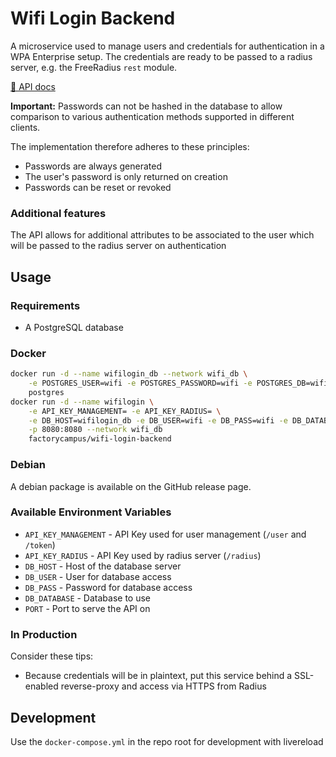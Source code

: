# Wifi Login Backend

A microservice used to manage users and credentials for authentication in a WPA Enterprise setup. The credentials are ready to be passed to a radius server, e.g. the FreeRadius `rest` module.

[📝 API docs](https://factorycampus.github.io/wifi-login-backend/)

**Important:** Passwords can not be hashed in the database to allow comparison to various authentication methods supported in different clients.

The implementation therefore adheres to these principles:
- Passwords are always generated
- The user's password is only returned on creation
- Passwords can be reset or revoked

### Additional features
The API allows for additional attributes to be associated to the user which will be passed to the radius server on authentication

## Usage

### Requirements
- A PostgreSQL database

### Docker

```bash
docker run -d --name wifilogin_db --network wifi_db \
    -e POSTGRES_USER=wifi -e POSTGRES_PASSWORD=wifi -e POSTGRES_DB=wifi \
    postgres
docker run -d --name wifilogin \
    -e API_KEY_MANAGEMENT= -e API_KEY_RADIUS= \
    -e DB_HOST=wifilogin_db -e DB_USER=wifi -e DB_PASS=wifi -e DB_DATABASE=wifi \
    -p 8080:8080 --network wifi_db
    factorycampus/wifi-login-backend
```

### Debian

A debian package is available on the GitHub release page.

### Available Environment Variables

- `API_KEY_MANAGEMENT` - API Key used for user management (`/user` and `/token`)
- `API_KEY_RADIUS` - API Key used by radius server (`/radius`)
- `DB_HOST` - Host of the database server
- `DB_USER` - User for database access
- `DB_PASS` - Password for database access
- `DB_DATABASE` - Database to use
- `PORT` - Port to serve the API on

### In Production

Consider these tips:

- Because credentials will be in plaintext, put this service behind a SSL-enabled reverse-proxy and access via HTTPS from Radius

## Development

Use the `docker-compose.yml` in the repo root for development with livereload
